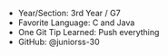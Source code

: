 - Year/Section: 3rd Year / G7
- Favorite Language: C and Java
- One Git Tip Learned: Push everything
- GitHub: @juniorss-30